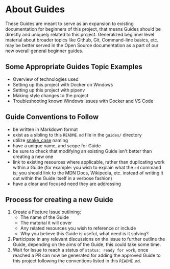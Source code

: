 # About Guides

These Guides are meant to serve as an expansion to existing documentation for
beginners of this project, that means Guides should be directly and uniquely
related to this project. Generalized beginner level material about broader
topics like Github, Git, Command-line basics, etc. may be better served in the
Open Source documentation as a part of our new overall general beginner guides.


## Some Appropriate Guides Topic Examples

- Overview of technologies used
- Setting up this project with Docker on Windows
- Setting up this project with pipenv
- Making style changes to the project
- Troubleshooting known Windows Issues with Docker and VS Code


## Guide Conventions to Follow

- be written in Markdown format
- exist as a sibling to this `README.md` file in the `guides/` directory
- utilize [snake_case](https://en.wikipedia.org/wiki/Snake_case) naming
- have a unique name, and scope for Guide
- be sure to check that modifying an existing Guide isn't better than creating
  a new one
- link to existing resources where applicable, rather than duplicating work
  within a Guide (for example: you wish to explain what the `cd` command is;
  you should link to the MDN Docs, Wikipedia, etc. instead of writing it out
  within the Guide itself in a verbose fashion)
- have a clear and focused need they are addressing


## Process for creating a new Guide

1. Create a Feature Issue outlining:
   - The name of the Guide
   - The material it will cover
   - Any related resources you wish to reference or include
   - Why you believe this Guide is useful, what need is it solving?
2. Participate in any relevant discussions on the Issue to further outline the
   Guide, depending on the aims of the Guide, this could take some time.
3. Wait for Issue to reach a status of `status: ready for work`, once reached a
   PR can now be generated for adding the approved Guide to this project
   following the conventions listed in this `README.md`.
